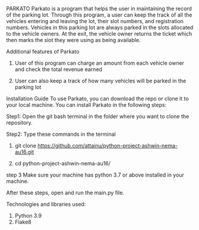 PARKATO
Parkato is a program that helps the user in maintaining the record of the parking lot. Through this program, a user can keep the track of all the vehicles entering and leaving the lot, their slot numbers, and registration numbers. Vehicles in this parking lot are always parked in the slots allocated to the vehicle owners. At the exit, the vehicle owner returns the ticket which then marks the slot they were using as being available.  

Additional features of Parkato

1. User of this program can charge an amount from each vehicle owner and check the total revenue earned

2. User can also keep a track of how many vehicles will be parked in the  parking lot

Installation Guide
To use Parkato, you can download the repo or clone it to your local machine.
You can install Parkato in the following steps:

Step1: Open the git bash terminal in the folder where you want to clone the repository.

Step2: Type these commands in the terminal

1. git clone https://github.com/attainu/python-project-ashwin-nema-au16.git

2. cd python-project-ashwin-nema-au16/

step 3
Make sure your machine has python 3.7 or above installed in your machine.

After these steps, open and run the main.py file.

Technologies and libraries used:
1. Python 3.9
2. Flake8